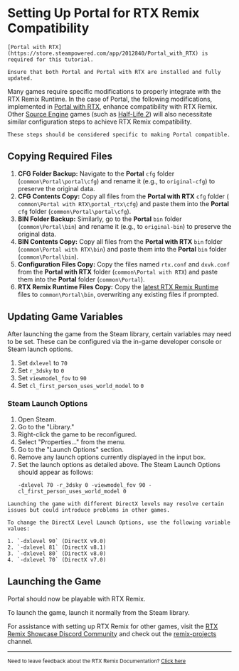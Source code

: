 # Setting Up Portal for RTX Remix Compatibility

```{important}
[Portal with RTX](https://store.steampowered.com/app/2012840/Portal_with_RTX) is required for this tutorial.

Ensure that both Portal and Portal with RTX are installed and fully updated.
```

Many games require specific modifications to properly integrate with the RTX Remix Runtime. In the case of Portal, the
following modifications, implemented in [Portal with RTX](https://store.steampowered.com/app/2012840/Portal_with_RTX),
enhance compatibility with RTX Remix. Other [Source Engine](https://developer.valvesoftware.com/wiki/Source) games (such
as [Half-Life 2](https://developer.valvesoftware.com/wiki/Half-Life_2)) will also necessitate similar configuration
steps to achieve RTX Remix compatibility.

```{warning}
These steps should be considered specific to making Portal compatible.
```

## Copying Required Files

1. **CFG Folder Backup:** Navigate to the **Portal** `cfg` folder (`common\Portal\portal\cfg`) and rename it (e.g., to
   `original-cfg`) to preserve the original data.
2. **CFG Contents Copy:** Copy all files from the **Portal with RTX** `cfg` folder (
   `common\Portal with RTX\portal_rtx\cfg`) and paste them into the **Portal** `cfg` folder
   (`common\Portal\portal\cfg`).
3. **BIN Folder Backup:** Similarly, go to the **Portal** `bin` folder (`common\Portal\bin`) and rename it (e.g., to
   `original-bin`) to preserve the original data.
4. **BIN Contents Copy:** Copy all files from the **Portal with RTX** `bin` folder (`common\Portal with RTX\bin`) and
   paste them into the **Portal** `bin` folder (`common\Portal\bin`).
5. **Configuration Files Copy:** Copy the files named `rtx.conf` and `dxvk.conf` from the **Portal with RTX** folder
   (`common\Portal with RTX`) and paste them into the **Portal** folder (`common\Portal`).
6. **RTX Remix Runtime Files Copy:** Copy
   the [latest RTX Remix Runtime](../installation/install-runtime.md#download-from-github) files to `common\Portal\bin`,
   overwriting any existing files if prompted.

## Updating Game Variables

After launching the game from the Steam library, certain variables may need to be set. These can be configured via the
in-game developer console or Steam launch options.

1. Set `dxlevel` to `70`
2. Set `r_3dsky` to `0`
3. Set `viewmodel_fov` to `90`
4. Set `cl_first_person_uses_world_model` to `0`

### Steam Launch Options

1. Open Steam.
2. Go to the "Library."
3. Right-click the game to be reconfigured.
4. Select "Properties..." from the menu.
5. Go to the "Launch Options" section.
6. Remove any launch options currently displayed in the input box.
7. Set the launch options as detailed above. The Steam Launch Options should appear as follows:
   ```text
   -dxlevel 70 -r_3dsky 0 -viewmodel_fov 90 -cl_first_person_uses_world_model 0
   ```

```{tip}
Launching the game with different DirectX levels may resolve certain issues but could introduce problems in other games.

To change the DirectX Level Launch Options, use the following variable values:

1. `-dxlevel 90` (DirectX v9.0)
2. `-dxlevel 81` (DirectX v8.1)
3. `-dxlevel 80` (DirectX v8.0)
4. `-dxlevel 70` (DirectX v7.0)
```

## Launching the Game

Portal should now be playable with RTX Remix.

To launch the game, launch it normally from the Steam library.

For assistance with setting up RTX Remix for other games, visit
the [RTX Remix Showcase Discord Community](https://discord.gg/c7J6gUhXMk) and
check out the [remix-projects](https://discord.com/channels/1028444667789967381/1055020377430048848) channel.

***
<sub> Need to leave feedback about the RTX Remix Documentation?  [Click here](https://github.com/NVIDIAGameWorks/rtx-remix/issues/new?assignees=nvdamien&labels=documentation%2Cfeedback%2Ctriage&projects=&template=documentation_feedback.yml&title=%5BDocumentation+feedback%5D%3A+) </sub>
